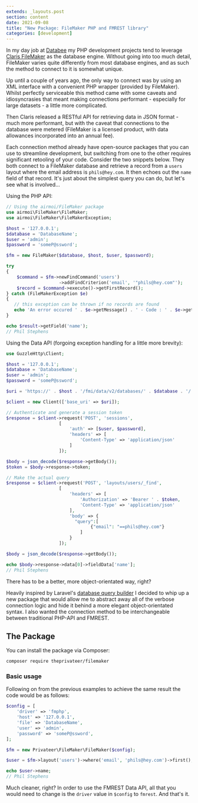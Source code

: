 ```yaml
---
extends: _layouts.post
section: content
date: 2021-09-08
title: "New Package: FileMaker PHP and FMREST library"
categories: [development]
---
```


In my day job at [Databee](https://databee.com.au) my PHP development projects tend to leverage [Claris FileMaker](https://www.claris.com/filemaker/) as the database engine.  Without going into too much detail, FileMaker varies quite differently from most database engines, and as such the method to connect to it is somewhat unique.

Up until a couple of years ago, the only way to connect was by using an XML interface with a convenient PHP wrapper (provided by FileMaker).  Whilst perfectly serviceable this method came with some caveats and idiosyncrasies that meant making connections performant - especially for large datasets - a little more complicated.

Then Claris released a RESTful API for retrieving data in JSON format - much more performant, but with the caveat that connections to the database were metered (FileMaker is a licensed product, with data allowances incorporated into an annual fee).

Each connection method already have open-source packages that you can use to streamline development, but switching from one to the other requires significant retooling of your code. Consider the two snippets below. They both connect to a FileMaker database and retrieve a record from a `users` layout where the email address is `phils@hey.com`.  It then echoes out the `name` field of that record. It's just about the simplest query you can do, but let's see what is involved...

Using the PHP API:

```php
// Using the airmoi/FileMaker package
use airmoi\FileMaker\FileMaker;
use airmoi\FileMaker\FileMakerException;

$host = '127.0.0.1';
$database = 'DatabaseName';
$user = 'admin';
$password = 'someP@ssword';

$fm = new FileMaker($database, $host, $user, $password);

try
{
    $command = $fm->newFindCommand('users')
                    ->addFindCriterion('email', '"phils@hey.com"');
    $record = $command->execute()->getFirstRecord();
} catch (FileMakerException $e)
{
   // this exception can be thrown if no records are found
   echo 'An error occured ' . $e->getMessage() . ' - Code : ' . $e->getCode();
}

echo $result->getField('name');
// Phil Stephens
```

Using the Data API (forgoing exception handling for a little more brevity):

```php
use GuzzleHttp\Client;

$host = '127.0.0.1';
$database = 'DatabaseName';
$user = 'admin';
$password = 'someP@ssword';

$uri = 'https://' . $host . '/fmi/data/v2/databases/' . $database . '/';

$client = new Client(['base_uri' => $uri]);

// Authenticate and generate a session token
$response = $client->request('POST', 'sessions',
					[
						'auth' => [$user, $password],
						'headers' => [
							'Content-Type' => 'application/json'
						]
					]);

$body = json_decode($response->getBody());
$token = $body->response->token;

// Make the actual query
$response = $client->request('POST', 'layouts/users/_find',
					[
						'headers' => [
							'Authorization' => 'Bearer ' . $token,
							'Content-Type' => 'application/json'
						],
						'body' => {
						  "query":[
							    {"email": "==phils@hey.com"}
						    ]
						}
					]);

$body = json_decode($response->getBody());

echo $body->response->data[0]->fieldData['name'];
// Phil Stephens
```

There has to be a better, more object-orientated way, right?

Heavily inspired by Laravel's [database query builder](https://laravel.com/docs/8.x/queries) I decided to whip up a new package that would allow me to abstract away all of the verbose connection logic and hide it behind a more elegant object-orientated syntax. I also wanted the connection method to be interchangeable between traditional PHP-API and FMREST.

## The Package

You can install the package via Composer:

```bash
composer require theprivateer/filemaker
```

### Basic usage

Following on from the previous examples to achieve the same result the code would be as follows:

```php
$config = [
    'driver' => 'fmphp',
    'host' => '127.0.0.1',
    'file' => 'DatabaseName',
    'user' => 'admin',
    'password' => 'someP@ssword',
];

$fm = new Privateer\FileMaker\FileMaker($config);

$user = $fm->layout('users')->where('email', 'phils@hey.com')->first();

echo $user->name;
// Phil Stephens
```

Much cleaner, right? In order to use the FMREST Data API, all that you would need to change is the `driver` value in `$config` to `fmrest`. And that's it.

[comment]: <> (Unlike some of the other packages I have put together that tend to offer some rudimentary time-saving functionality, this package has some 20+ &#40;and growing&#41; distinct commands available that all deserve to be properly documented.  Inspired by the [docs that Spatie maintain]&#40;https://spatie.be/docs&#41; for their larger packages, I have decided to start adding more in depth documentation to this site.  First up will be this FileMaker package - watch this space!)
